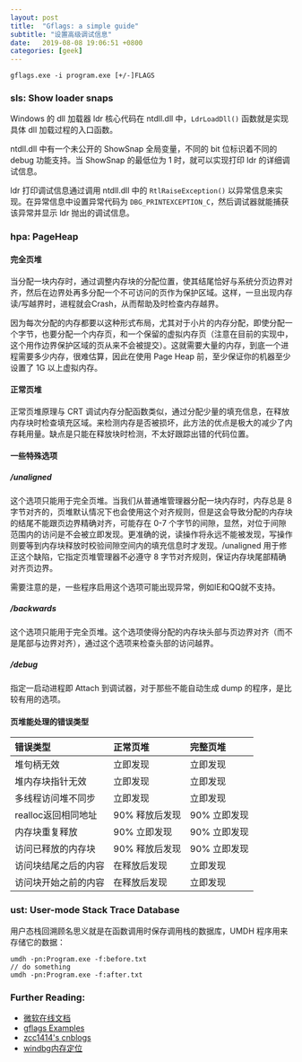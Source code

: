 ```yaml
---
layout: post
title:  "Gflags: a simple guide"
subtitle: "设置高级调试信息"
date:   2019-08-08 19:06:51 +0800
categories: [geek]
---
```


```
gflags.exe -i program.exe [+/-]FLAGS
```

### sls: Show loader snaps

Windows 的 dll 加载器 ldr 核心代码在 ntdll.dll 中，```LdrLoadDll()``` 函数就是实现具体 dll 加载过程的入口函数。

ntdll.dll 中有一个未公开的 ShowSnap 全局变量，不同的 bit 位标识着不同的debug 功能支持。当 ShowSnap 的最低位为 1 时，就可以实现打印 ldr 的详细调试信息。

ldr 打印调试信息通过调用 ntdll.dll 中的 ```RtlRaiseException()``` 以异常信息来实现。在异常信息中设置异常代码为 ```DBG_PRINTEXCEPTION_C```，然后调试器就能捕获该异常并显示 ldr 抛出的调试信息。

### hpa: PageHeap

#### 完全页堆
当分配一块内存时，通过调整内存块的分配位置，使其结尾恰好与系统分页边界对齐，然后在边界处再多分配一个不可访问的页作为保护区域。这样，一旦出现内存读/写越界时，进程就会Crash，从而帮助及时检查内存越界。

因为每次分配的内存都要以这种形式布局，尤其对于小片的内存分配，即使分配一个字节，也要分配一个内存页，和一个保留的虚拟内存页（注意在目前的实现中，这个用作边界保护区域的页从来不会被提交）。这就需要大量的内存，到底一个进程需要多少内存，很难估算，因此在使用 Page Heap 前，至少保证你的机器至少设置了 1G 以上虚拟内存。

#### 正常页堆
正常页堆原理与 CRT 调试内存分配函数类似，通过分配少量的填充信息，在释放内存块时检查填充区域。来检测内存是否被损坏，此方法的优点是极大的减少了内存耗用量。缺点是只能在释放块时检测，不太好跟踪出错的代码位置。

#### 一些特殊选项

##### /unaligned
这个选项只能用于完全页堆。当我们从普通堆管理器分配一块内存时，内存总是 8 字节对齐的，页堆默认情况下也会使用这个对齐规则，但是这会导致分配的内存块的结尾不能跟页边界精确对齐，可能存在 0-7 个字节的间隙，显然，对位于间隙范围内的访问是不会被立即发现。更准确的说，读操作将永远不能被发现，写操作则要等到内存块释放时校验间隙空间内的填充信息时才发现。/unaligned 用于修正这个缺陷，它指定页堆管理器不必遵守 8 字节对齐规则，保证内存块尾部精确对齐页边界。

需要注意的是，一些程序启用这个选项可能出现异常，例如IE和QQ就不支持。

##### /backwards
这个选项只能用于完全页堆。这个选项使得分配的内存块头部与页边界对齐（而不是尾部与边界对齐），通过这个选项来检查头部的访问越界。

##### /debug
指定一启动进程即 Attach 到调试器，对于那些不能自动生成 dump 的程序，是比较有用的选项。

#### 页堆能处理的错误类型

错误类型 | 正常页堆 | 完整页堆
:----|:----|:----
堆句柄无效 | 立即发现 | 立即发现 
堆内存块指针无效 | 立即发现 | 立即发现
多线程访问堆不同步 | 立即发现 | 立即发现
realloc返回相同地址 | 90% 释放后发现 | 90% 立即发现
内存块重复释放 | 90% 立即发现 | 90% 立即发现
访问已释放的内存块 | 90% 释放后发现 | 90% 立即发现
访问块结尾之后的内容 | 在释放后发现 | 立即发现
访问块开始之前的内容 | 在释放后发现 | 立即发现

### ust: User-mode Stack Trace Database
用户态栈回溯顾名思义就是在函数调用时保存调用栈的数据库，UMDH 程序用来存储它的数据：

```
umdh -pn:Program.exe -f:before.txt
// do something
umdh -pn:Program.exe -f:after.txt
```

### Further Reading:

  - [微软在线文档](https://docs.microsoft.com/en-us/windows-hardware/drivers/debugger/gflags)
  - [gflags Examples](http://systemmanager.ru/windows_support_tools.en/gflags_examples.htm)
  - [zcc1414's cnblogs](https://www.cnblogs.com/zcc1414/p/3982334.html)
  - [windbg内存定位](https://www.zybuluo.com/lupnfer/note/822014)